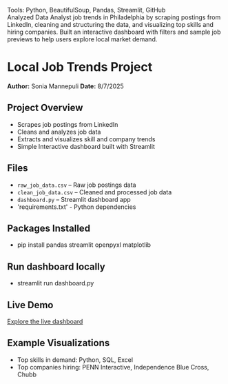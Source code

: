 Tools: Python, BeautifulSoup, Pandas, Streamlit, GitHub  
Analyzed Data Analyst job trends in Philadelphia by scraping postings from LinkedIn, cleaning and structuring the data, and visualizing top skills and hiring companies. Built an interactive dashboard with filters and sample job previews to help users explore local market demand.

# Local Job Trends Project

**Author:** Sonia Mannepuli
**Date:** 8/7/2025

## Project Overview

- Scrapes job postings from LinkedIn
- Cleans and analyzes job data
- Extracts and visualizes skill and company trends
- Simple Interactive dashboard built with Streamlit

## Files

- `raw_job_data.csv` – Raw job postings data
- `clean_job_data.csv` – Cleaned and processed job data
- `dashboard.py` – Streamlit dashboard app
- 'requirements.txt' - Python dependencies

## Packages Installed

- pip install pandas streamlit openpyxl matplotlib

## Run dashboard locally
- streamlit run dashboard.py

## Live Demo
[Explore the live dashboard](https://job-trends--explorer-wqkvpq2acknugghevg9pma.streamlit.app/)
    
## Example Visualizations

- Top skills in demand: Python, SQL, Excel
- Top companies hiring: PENN Interactive, Independence Blue Cross, Chubb
